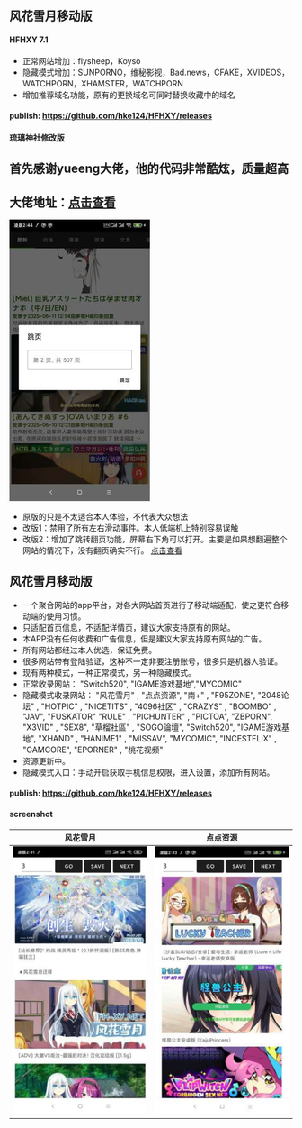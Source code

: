 ## 风花雪月移动版
#### HFHXY 7.1
- 正常网站增加：flysheep，Koyso
- 隐藏模式增加：SUNPORNO，维秘影视，Bad.news，CFAKE，XVIDEOS，WATCHPORN，XHAMSTER，WATCHPORN
- 增加推荐域名功能，原有的更换域名可同时替换收藏中的域名
#### publish: https://github.com/hke124/HFHXY/releases
#### 琉璃神社修改版
## 首先感谢yueeng大佬，他的代码非常酷炫，质量超高
## 大佬地址：[点击查看](https://github.com/yueeng/hacg)
![screenshot01](https://raw.githubusercontent.com/hke124/HFHXY/refs/heads/main/Screenshot_2025-06-12-02-44-57-221_io.github.yueeng.hacg.jpg)
- 原版的只是不太适合本人体验，不代表大众想法
- 改版1：禁用了所有左右滑动事件。本人低端机上特别容易误触
- 改版2：增加了跳转翻页功能，屏幕右下角可以打开。主要是如果想翻遍整个网站的情况下，没有翻页确实不行。
[点击查看](https://github.com/hke124/HFHXY/blob/main/Hacg.apk)

## 风花雪月移动版
- 一个聚合网站的app平台，对各大网站首页进行了移动端适配，使之更符合移动端的使用习惯。
- 只适配首页信息，不适配详情页，建议大家支持原有的网站。
- 本APP没有任何收费和广告信息，但是建议大家支持原有网站的广告。
- 所有网站都经过本人优选，保证免费。
- 很多网站带有登陆验证，这种不一定非要注册账号，很多只是机器人验证。
- 现有两种模式，一种正常模式，另一种隐藏模式。
- 正常收录网站： "Switch520", "IGAME游戏基地","MYCOMIC"
- 隐藏模式收录网站： 
        "风花雪月" ,
        "点点资源",
        "南+" ,
        "F95ZONE",
        "2048论坛" ,
        "HOTPIC" ,
        "NICETITS" ,
        "4096社区" ,
        "CRAZYS" ,
        "BOOMBO" ,
        "JAV",
        "FUSKATOR"
        "RULE" ,
        "PICHUNTER" ,
        "PICTOA",
        "ZBPORN",
        "X3VID" ,
        "SEX8",
        "草榴社區" ,
        "SOGO論壇",
        "Switch520",
        "IGAME游戏基地",
        "XHAND" ,
        "HANIME1" ,
        "MISSAV",
        "MYCOMIC",
        "INCESTFLIX" ,
        "GAMCORE",
        "EPORNER" ,
        "桃花视频"
- 资源更新中。
- 隐藏模式入口：手动开启获取手机信息权限，进入设置，添加所有网站。
#### publish: https://github.com/hke124/HFHXY/releases

#### screenshot
风花雪月 | 点点资源
------------ | ------------- |
![screenshot01](https://raw.githubusercontent.com/hke124/HFHXY/refs/heads/main/Screenshot_2025-06-12-02-31-07-701_com.hke.hfhxy.jpg)|![screenshot02](https://raw.githubusercontent.com/hke124/HFHXY/refs/heads/main/Screenshot_2025-06-12-02-33-42-457_com.hke.hfhxy.jpg)
